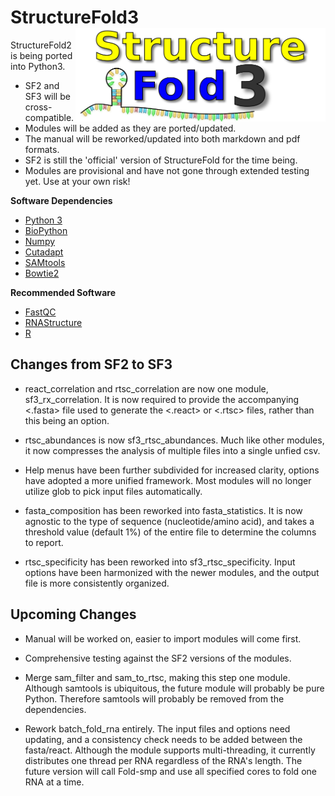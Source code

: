 # StructureFold3 <img src='assets/sf3_logo.png' align='right' width='400px' />

StructureFold2 is being ported into Python3. 

+ SF2 and SF3 will be cross-compatible.
+ Modules will be added as they are ported/updated.
+ The manual will be reworked/updated into both markdown and pdf formats.
+ SF2 is still the 'official' version of StructureFold for the time being.
+ Modules are provisional and have not gone through extended testing yet. Use at your own risk!

**Software Dependencies**
+ [Python 3](https://www.python.org/)
+ [BioPython](https://biopython.org/)
+ [Numpy](https://numpy.org/)
+ [Cutadapt](https://cutadapt.readthedocs.io/en/stable/)
+ [SAMtools](http://samtools.sourceforge.net/)
+ [Bowtie2](http://bowtie-bio.sourceforge.net/bowtie2/index.shtml)

**Recommended Software**
+ [FastQC](https://www.bioinformatics.babraham.ac.uk/projects/fastqc/)
+ [RNAStructure](https://rna.urmc.rochester.edu/RNAstructure.html)
+ [R](https://www.r-project.org/)

## Changes from SF2 to SF3

+ react_correlation and rtsc_correlation are now one module, sf3_rx_correlation.
It is now required to provide the accompanying <.fasta> file used to generate the 
<.react> or <.rtsc> files, rather than this being an option.

+ rtsc_abundances is now sf3_rtsc_abundances. Much like other modules, it now
compresses the analysis of multiple files into a single unfied csv. 

+ Help menus have been further subdivided for increased clarity, options have
adopted a more unified framework. Most modules will no longer utilize glob
to pick input files automatically.

+ fasta_composition has been reworked into fasta_statistics. It is now
agnostic to the type of sequence (nucleotide/amino acid), and takes a
threshold value (default 1%) of the entire file to determine 
the columns to report.

+ rtsc_specificity has been reworked into sf3_rtsc_specificity. Input
options have been harmonized with the newer modules, and the output 
file is more consistently organized. 

## Upcoming Changes

+ Manual will be worked on, easier to import modules will come first.

+ Comprehensive testing against the SF2 versions of the modules.

+ Merge sam_filter and sam_to_rtsc, making this step one module. Although
samtools is ubiquitous, the future module will probably be pure Python. Therefore
samtools will probably be removed from the dependencies.

+ Rework batch_fold_rna entirely. The input files and options need updating,
and a consistency check needs to be added between the fasta/react. 
Although the module supports multi-threading, it currently distributes
one thread per RNA regardless of the RNA's length. The future version
will call Fold-smp and use all specified cores to fold one RNA at a time.